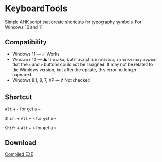 # KeyboardTools
Simple AHK script that create shortcuts for typography symbols. For Windows 10 and 11


## Compatibility

- Windows 11 — ✅ Works
- Windows 10 — ⚠️ It works, but if script is in startup, an error may appear that the `<` and `>` buttons could not be assigned. It may not be related to the Windows version, but after the update, this error no longer appeared.
- Windows 8.1, 8, 7, XP — ❓ Not checked

## Shortcut

``Alt`` + ``-`` for get a `—` 

``Shift`` + ``Alt`` + ``<`` for get a `«` 

``Shift`` + ``Alt`` + ``>`` for get a `»` 


## Download

[Compiled EXE](https://github.com/rilaveon/KeyboardTools/releases/download/1.1/KeyboardTools.ahk)
